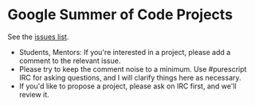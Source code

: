# Google Summer of Code Projects

See the [issues list](https://github.com/purescript/gsoc/issues).


- Students, Mentors: If you're interested in a project, please add a comment to the relevant issue.
- Please try to keep the comment noise to a minimum. Use \#purescript IRC for asking questions, and I will clarify things here as necessary.
- If you'd like to propose a project, please ask on IRC first, and we'll review it.
